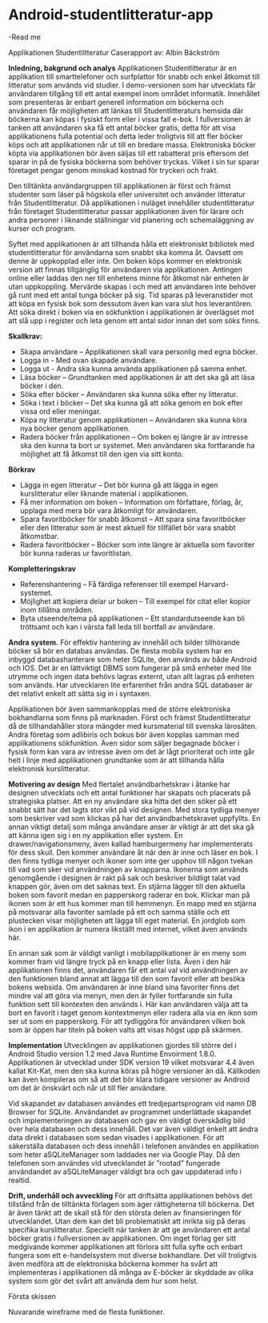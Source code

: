 # Android-studentlitteratur-app
-Read me


Applikationen Studentlitteratur
Caserapport av: Albin Bäckström

**Inledning, bakgrund och analys**
Applikationen Studentlitteratur är en applikation till smarttelefoner och surfplattor för snabb och enkel åtkomst till litteratur som används vid studier.  I demo-versionen som har utvecklats får användaren tillgång till ett antal exempel inom området informatik. Innehållet som presenteras är enbart generell information om böckerna och användaren får möjligheten att länkas till Studentlitteraturs hemsida där böckerna kan köpas i fysiskt form eller i vissa fall e-bok. I fullversionen är tanken att användaren ska få ett antal böcker gratis, detta för att visa applikationens fulla potential och detta leder troligtvis till att fler böcker köps och att applikationen når ut till en bredare massa. Elektroniska böcker köpta via applikationen bör även säljas till ett rabatterat pris eftersom det sparar in på de fysiska böckerna som behöver tryckas. Vilket i sin tur sparar företaget pengar genom minskad kostnad för tryckeri och frakt.

Den tilltänkta användargruppen till applikationen är först och främst studenter som läser på högskola eller universitet och använder litteratur från Studentlitteratur. Då applikationen i nuläget innehåller studentlitteratur från företaget Studentlitteratur passar applikationen även för lärare och andra personer i liknande ställningar vid planering och schemaläggning av kurser och program. 

Syftet med applikationen är att tillhanda hålla ett elektroniskt bibliotek med studentlitteratur för användarna som snabbt ska komma åt. Oavsett om denne är uppkopplad eller inte. Om boken köps kommer en elektronisk version att finnas tillgänglig för användaren via applikationen. Antingen online eller laddas den ner till enhetens minne för åtkomst när enheten är utan uppkoppling.  Mervärde skapas i och med att användaren inte behöver gå runt med ett antal tunga böcker på sig. Tid sparas på leveranstider mot att köpa en fysisk bok som dessutom även kan vara slut hos leverantören. Att söka direkt i boken via en sökfunktion i applikationen är överlägset mot att slå upp i register och leta genom ett antal sidor innan det som söks finns. 

**Skallkrav:**
- Skapa användare – Applikationen skall vara personlig med egna böcker.
- Logga in - Med ovan skapade användare.
- Logga ut - Andra ska kunna använda applikationen på samma enhet.
- Läsa böcker – Grundtanken med applikationen är att det ska gå att läsa böcker  i den.
- Söka efter böcker – Användaren ska kunna söka efter ny litteratur.
- Söka i text i böcker – Det ska kunna gå att söka genom en bok efter vissa ord eller meningar.
- Köpa ny litteratur genom applikationen – Användaren ska kunna köra nya böcker genom applikationen.
- Radera böcker från applikationen – Om boken ej längre är av intresse ska den kunna ta bort ur systemet. Men användaren ska fortfarande ha möjlighet att få åtkomst till den igen via sitt konto.

**Börkrav**
- Lägga in egen litteratur – Det bör kunna gå att lägga in egen kurslitteratur eller liknande material i applikationen.
- Få mer information om boken – Information om författare, förlag, år, upplaga med mera bör vara åtkomligt för användaren.
- Spara favoritböcker för snabb åtkomst – Att spara sina favoritböcker eller den litteratur som är mest aktuell för tillfället bör vara snabbt åtkomstbar.
- Radera favoritböcker – Böcker som inte längre är aktuella som favoriter bör kunna raderas ur favoritlistan.

**Kompletteringskrav**
- Referenshantering – Få färdiga referenser till exempel Harvard-systemet.
- Möjlighet att kopiera delar ur boken – Till exempel för citat eller kopior inom tillåtna områden.
- Byta utseende/tema på applikationen – Ett standardutseende kan bli tröttsamt och kan i värsta fall leda till bortfall av användare.


**Andra system.**
För effektiv hantering av innehåll och bilder tillhörande böcker så bör en databas användas. De flesta mobila system har en inbyggd databashanterare som heter SQLite, den används av både Android och IOS. Det är en lättviktigt DBMS som fungerar på små enheter med lite utrymme och ingen data behövs lagras externt, utan allt lagras på enheten som används. Har utvecklaren lite erfarenhet från andra SQL databaser är det relativt enkelt att sätta sig in i syntaxen.

Applikationen bör även sammankopplas med de större elektroniska bokhandlarna som finns på marknaden. Först och främst Studentlitteratur då de tillhandahåller stora mängder med kursmaterial till svenska lärosäten. Andra företag som adlibiris och bokus bör även kopplas samman med applikationens sökfunktion. Även sidor som säljer begagnade böcker i fysisk form kan vara av intresse även om det är lågt prioriterat och inte går helt i linje med applikationen grundtanke som är att tillhanda hålla elektronisk kurslitteratur. 

**Motivering av design**
Med flertalet användbarhetskrav i åtanke har designen utvecklats och ett antal funktioner har skapats och placerats på strategiska platser. Att en ny användare ska hitta det den söker på ett snabbt sätt har det lagts stor vikt på vid designen. Med stora tydliga menyer som beskriver vad som klickas på har det användbarhetskravet uppfyllts. En annan viktigt detalj som många användare anser är viktigt är att det ska gå att känna igen sig i en ny applikation eller system. En drawer/navigationsmeny, även kallad hamburgermeny har implementerats för dess skull. Den kommer användare åt när den är inne och läser en bok. I den finns tydliga menyer och ikoner som inte ger upphov till någon tvekan till vad som sker vid användningen av knapparna. Ikonerna som används genomgående i designen är rakt på sak och beskriver bildligt talat vad knappen gör, även om det saknas text. En stjärna lägger till den aktuella boken som favorit medan en papperskorg raderar en bok. Klickar man på ikonen som är ett hus kommer man till hemmenyn. En mapp med en stjärna på motsvarar alla favoriter samlade på ett och samma ställe och ett plustecken visar möjligheten att lägga till eget material. En jordglob som ikon i en applikation är numera likställt med internet, vilket även används här.

En annan sak som är väldigt vanligt i mobilapplikationer är en meny som kommer fram vid längre tryck på en knapp eller lista. Även i den här applikationen finns det, användaren får ett antal val vid användningen av den funktionen bland annat att lägga till den som favorit eller att besöka bokens websida. Om användaren är inne bland sina favoriter finns det mindre val att göra via menyn, men den är fyller fortfarande sin fulla funktion sett till kontexten den används i. Här kan användaren välja att ta bort en favorit i taget genom kontextmenyn eller radera alla via en ikon som ser ut som en papperskorg. För att tydliggöra för användaren vilken bok som är öppen har titeln på boken valts att visas högst upp på skärmen. 

**Implementation**
Utvecklingen av applikationen gjordes till större del i Android Studio version 1.2 med Java Runtime Envoirment 1.8.0. Applikationen är utvecklad under SDK version 19 vilket motsvarar 4.4 även kallat Kit-Kat, men den ska kunna köras på högre versioner än då. Källkoden kan även kompileras om så att det bör klara tidigare versioner av Android om det är önskvärt och når ut till fler användare. 

Vid skapandet av databasen användes ett tredjepartsprogram vid namn DB Browser for SQLite. Användandet av programmet underlättade skapandet och implementeringen av databasen och gav en väldigt överskådlig bild över hela databasen och dess innehåll. Det var även väldigt enkelt att ändra data direkt i databasen som sedan visades i applikationen. För att säkerställa databasen och dess innehåll i telefonen användes en applikation som heter aSQLiteManager som laddades ner via Google Play. Då den telefonen som användes vid utvecklandet är ”rootad” fungerade användandet av aSQLiteManager väldigt bra och gav uppdaterad info i realtid. 


**Drift, underhåll och avveckling**
För att driftsätta applikationen behövs det tillstånd från de tilltänkta förlagen som äger rättigheterna till böckerna. Det är även tänkt att de skall stå för den största delen av finansieringen för utvecklandet. Utan dem kan det bli problematiskt att inrikta sig på deras specifika kurslitteratur. Speciellt när tanken är att ge användaren ett antal böcker gratis i fullversionen av applikationen. Om inget förlag ger sitt medgivande kommer applikationen att förlora sitt fulla syfte och enbart fungera som ett e-handelsystem mot diverse bokhandlare. Det vill troligtvis även medföra att de elektroniska böckerna kommer ha svårt att implementeras i applikationen då många av E-böcker är skyddade av olika system som gör det svårt att använda dem hur som helst.
























































































Första skissen








Nuvarande wireframe med de flesta funktioner.





























